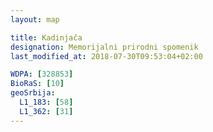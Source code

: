 ```yaml
---
layout: map

title: Kadinjača
designation: Memorijalni prirodni spomenik
last_modified_at: 2018-07-30T09:53:04+02:00

WDPA: [328853]
BioRaS: [10]
geoSrbija:
  L1_183: [58]
  L1_362: [31]
---
```

